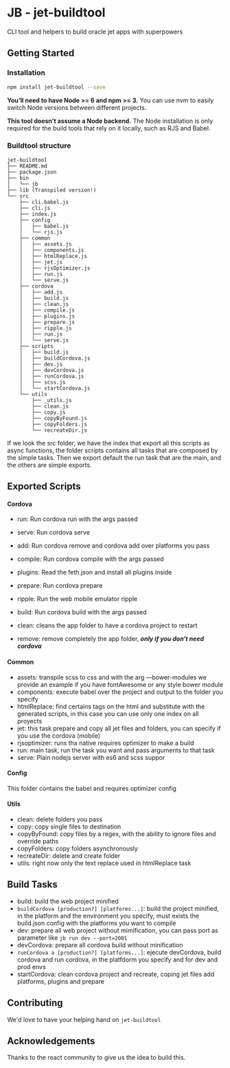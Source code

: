 # JB - jet-buildtool

CLI tool and helpers to build oracle jet apps with superpowers

## Getting Started

### Installation

```sh
npm install jet-buildtool --save
```

**You’ll need to have Node >= 6 and npm >= 3.** You can use nvm to easily switch Node versions between different projects.

**This tool doesn’t assume a Node backend.** The Node installation is only required for the build tools that rely on it locally, such as RJS and Babel.

### Buildtool structure

```
jet-buildtool
├── README.md
├── package.json
├── bin
│   └── jb
├── lib (Transpiled version!)
└── src
    ├── cli.babel.js
    ├── cli.js
    ├── index.js
    ├── config
    │   ├── babel.js
    │   └── rjs.js
    ├── common
    │   ├── assets.js
    │   ├── components.js
    │   ├── htmlReplace.js
    │   ├── jet.js
    │   ├── rjsOptimizer.js
    │   ├── run.js
    │   └── serve.js
    ├── cordova
    │   ├── add.js
    │   ├── build.js
    │   ├── clean.js
    │   ├── compile.js
    │   ├── plugins.js
    │   ├── prepare.js
    │   ├── ripple.js
    │   ├── run.js
    │   └── serve.js
    ├── scripts
    │   ├── build.js
    │   ├── buildCordova.js
    │   ├── dev.js
    │   ├── devCordova.js
    │   ├── runCordova.js
    │   ├── scss.js
    │   └── startCordova.js
    └── utils
        ├── _utils.js
        ├── clean.js
        ├── copy.js
        ├── copyByFound.js
        ├── copyFolders.js
        └── recreateDir.js
```

If we look the src folder, we have the index that export all this scripts as async functions, the folder scripts contains all tasks that are composed by the simple tasks. Then we export default the run task that are the main, and the others are simple exports.

## Exported Scripts

#### Cordova

- run: Run cordova run with the args passed


- serve: Run cordova serve
- add: Run cordova remove and cordova add over  platforms you pass
- compile: Run cordova compile with the args passed
- plugins: Read the feth.json and install all plugins inside
- prepare: Run cordova prepare
- ripple: Run the web mobile emulator ripple
- build: Run cordova build with the args passed
- clean: cleans the app folder to have a cordova project to restart
- remove: remove completely the app folder, ***only if you don't need cordova***

#### Common

- assets: transpile scss to css and with the arg —bower-modules we provide an example if you have fontAwesome or any style bower module
- components: execute babel over the project and output to the folder you specify
- htmlReplace: find certains tags on the html and substitute with the generated scripts, in this case you can use only one index on all proyects
- jet: this task prepare and copy all jet files and folders, you can specify if you use the cordova (mobile)
- rjsoptimizer: runs tha native requires optimizer to make a build
- run: main task, run the task you want and pass arguments to that task
- serve: Plain nodejs server with es6 and scss suppor

#### Config

This folder contains the babel and requires optimizer config

#### Utils

- clean: delete folders you pass
- copy: copy single files to destination
- copyByFound: copy files by a regex, with the ability to ignore files and override paths
- copyFolders: copy folders asynchronously
- recreateDir: delete and create folder
- utils: right now only the text replace used in htmlReplace task

## Build Tasks

- build: build the web project minified
- `buildCordova [production?] [platforms...]`: build the project minified, in the platform and the environment you specify, must exists the build.json config with the platforms you want to compile
- dev: prepare all web project without mimification, you can pass port as parameter like `jb run dev --port=2001`
- devCordova: prepare all cordova build without minification
- `runCordova a [production?] [platforms...]`: ejecute devCordova, build cordova and run cordova, in the platfdorm you specify and for dev and prod envs
- startCordova: clean cordova project and recreate, coping jet files add platforms, plugins and prepare

## Contributing

We'd love to have your helping hand on `jet-buildtool`

## Acknowledgements

Thanks to the react community to give us the idea to build this.
